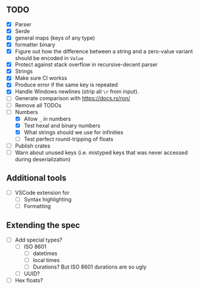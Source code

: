 
## TODO
* [x] Parser
* [x] Serde
* [x] general maps (keys of any type)
* [x] formatter binary
* [x] Figure out how the difference between a string and a zero-value variant should be encoded in `Value`
* [x] Protect against stack overflow in recursive-decent parser
* [x] Strings
* [x] Make sure CI workss
* [x] Produce error if the same key is repeated
* [x] Handle Windows newlines (strip all `\r` from input).
* [ ] Generate comparison with https://docs.rs/ron/
* [ ] Remove all TODOs
* [ ] Numbers
    * [x] Allow `_` in numbers
    * [x] Test hexal and binary numbers
    * [x] What strings should we use for infinities
    * [ ] Test perfect round-tripping of floats
* [ ] Publish crates
* [ ] Warn about unused keys (i.e. mistyped keys that was never accessed during deserialization)

## Additional tools
* [ ] VSCode extension for
    * [ ] Syntax highlighting
    * [ ] Formatting

## Extending the spec
* [ ] Add special types?
    * [ ] ISO 8601
        * [ ] datetimes
        * [ ] local times
        * [ ] Durations? But ISO 8601 durations are so ugly
    * [ ] UUID?
* [ ] Hex floats?

